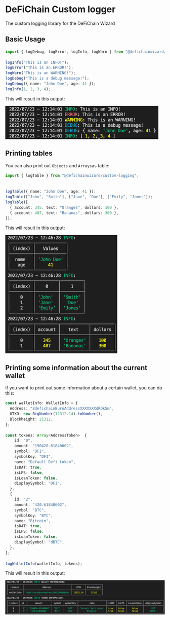 # DeFiChain Custom logger

The custom logging library for the DeFiChain Wizard

## Basic Usage

```ts
import { logDebug, logError, logInfo, logWarn } from "@defichainwizard/custom-logging";

logInfo("This is an INFO!");
logError("This is an ERROR!");
logWarn("This is an WARNING!");
logDebug("This is a debug message!");
logDebug({ name: "John Doe", age: 41 });
logInfo(1, 2, 3, 4);

```
This will result in this output:

![console info](img/console.png?raw=true "Console Logging output")

## Printing tables

You can also print out `Objects` and `Arrays`as table:

```ts
import { logTable } from "@defichainwizard/custom-logging";


logTable({ name: "John Doe", age: 41 });
logTable(["John", "Smith"], ["Jane", "Doe"], ["Emily", "Jones"]);
logTable([
  { account: 345, text: "Oranges", dollars: 100 },
  { account: 407, text: "Bananas", dollars: 300 },
]);
```

This will result in this output:

![Table logging](img/table.png?raw=true "Table logging output")

## Printing some information about the current wallet

If you want to print out some information about a certain wallet, you can do this:

```ts
const walletInfo: WalletInfo = {
  Address: "8defichainBurnAddressXXXXXXXdRQkSm",
  UTXO: new BigNumber(12312.14).toNumber(),
  Blockheight: 21312,
};

const tokens: Array<AddressToken>  {
    id: "0",
    amount: "190420.61840602",
    symbol: "DFI",
    symbolKey: "DFI",
    name: "Default Defi token",
    isDAT: true,
    isLPS: false,
    isLoanToken: false,
    displaySymbol: "DFI",
  },
  {
    id: "2",
    amount: "420.61840602",
    symbol: "BTC",
    symbolKey: "BTC",
    name: "Bitcoin",
    isDAT: true,
    isLPS: false,
    isLoanToken: false,
    displaySymbol: "dBTC",
  },
];

logWalletInfo(walletInfo, tokens);
```

This will result in this output:

![wallet info](img/wallet.png?raw=true "Wallet Info output")
